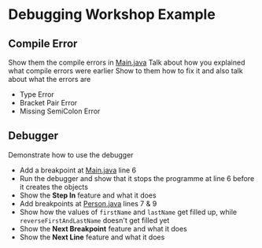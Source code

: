 # Debugging Workshop Example

## Compile Error

Show them the compile errors in [Main.java](./src/Main.java)
Talk about how you explained what compile errors were earlier Show to them how to fix it and also
talk about what the errors are

- Type Error
- Bracket Pair Error
- Missing SemiColon Error

## Debugger

Demonstrate how to use the debugger

- Add a breakpoint at [Main.java](./src/Main.java) line 6
- Run the debugger and show that it stops the programme at line 6 before it creates the objects
- Show the **Step In** feature and what it does
- Add breakpoints at [Person.java](./src/Person.java) lines 7 & 9
- Show how the values of `firstName` and `lastName` get filled up, while `reverseFirstAndLastName`
  doesn't get filled yet
- Show the **Next Breakpoint** feature and what it does
- Show the **Next Line** feature and what it does